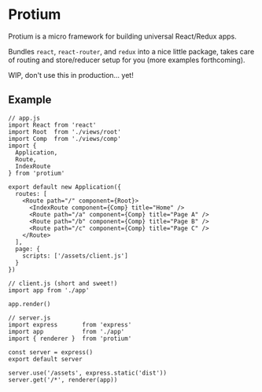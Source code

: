 # Protium

Protium is a micro framework for building universal React/Redux apps.

Bundles `react`, `react-router`, and `redux` into a nice little package, takes care of routing and store/reducer setup for you (more examples forthcoming).

WIP, don't use this in production... yet!

## Example

```
// app.js
import React from 'react'
import Root  from './views/root'
import Comp  from './views/comp'
import { 
  Application,
  Route, 
  IndexRoute 
} from 'protium'

export default new Application({
  routes: [
    <Route path="/" component={Root}>
      <IndexRoute component={Comp} title="Home" />
      <Route path="/a" component={Comp} title="Page A" />
      <Route path="/b" component={Comp} title="Page B" />
      <Route path="/c" component={Comp} title="Page C" />
    </Route>
  ],
  page: {
    scripts: ['/assets/client.js']
  }
})
```

```
// client.js (short and sweet!)
import app from './app'

app.render()
```

```
// server.js
import express       from 'express'
import app           from './app'
import { renderer }  from 'protium'

const server = express()
export default server

server.use('/assets', express.static('dist'))
server.get('/*', renderer(app))
```

